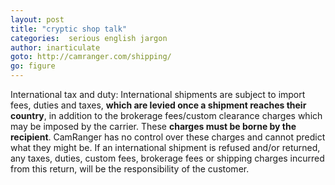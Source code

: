 ```yaml
---
layout: post
title: "cryptic shop talk"
categories:  serious english jargon
author: inarticulate
goto: http://camranger.com/shipping/
go: figure
---
```

International tax and duty: International shipments are subject to import fees, duties and taxes, **which are levied once a shipment reaches their country**, in addition to the brokerage fees/custom clearance charges which may be imposed by the carrier. These **charges must be borne by the recipient**. CamRanger has no control over these charges and cannot predict what they might be. If an international shipment is refused and/or returned, any taxes, duties, custom fees, brokerage fees or shipping charges incurred from this return, will be the responsibility of the customer.
